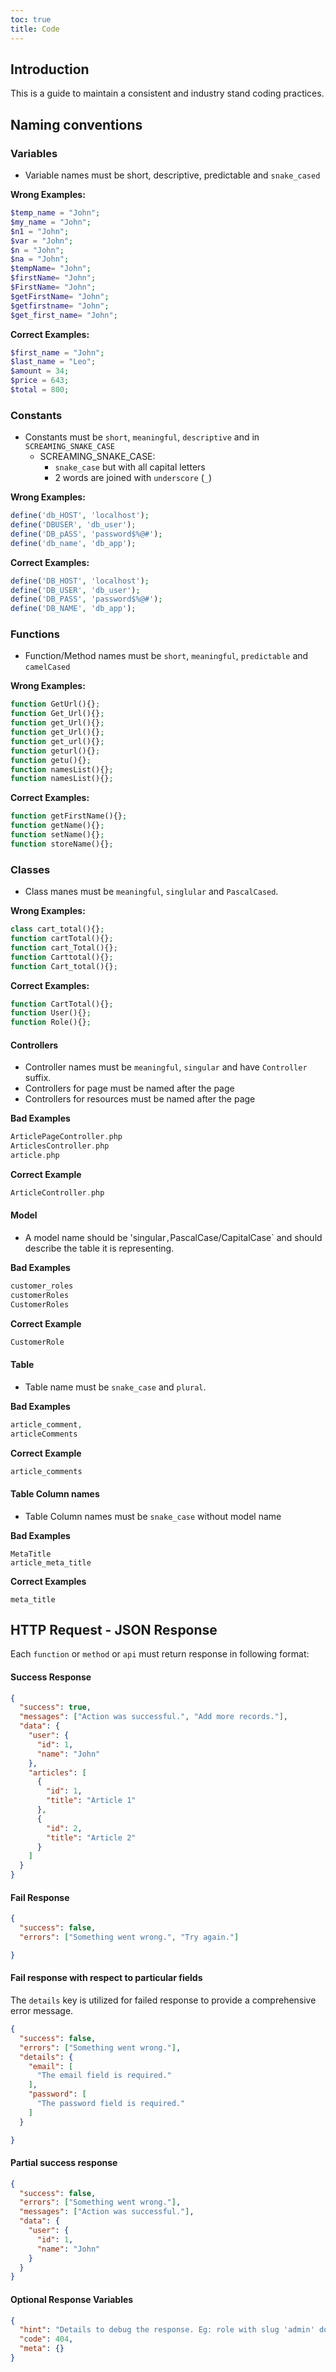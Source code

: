 ```yaml
---
toc: true
title: Code
---
```


## Introduction

This is a guide to maintain a consistent and industry stand coding practices.

## Naming conventions

### Variables

- Variable names must be short, descriptive, predictable and `snake_cased`

**Wrong Examples:**

```php
$temp_name = "John";
$my_name = "John";
$n1 = "John";
$var = "John";
$n = "John";
$na = "John";
$tempName= "John";
$firstName= "John";
$FirstName= "John";
$getFirstName= "John";
$getfirstname= "John";
$get_first_name= "John";
```

**Correct Examples:**
```php
$first_name = "John";
$last_name = "Leo";
$amount = 34;
$price = 643;
$total = 800;
```

### Constants

- Constants must be `short`,  `meaningful`,  `descriptive` and in `SCREAMING_SNAKE_CASE`
  - SCREAMING_SNAKE_CASE:
    - `snake_case` but with all capital letters
    - 2 words are joined with `underscore` (`_`)

**Wrong Examples:**

```php
define('db_HOST', 'localhost'); 
define('DBUSER', 'db_user'); 
define('DB_pASS', 'password$%@#');
define('db_name', 'db_app');
```

**Correct Examples:**
```php
define('DB_HOST', 'localhost'); 
define('DB_USER', 'db_user'); 
define('DB_PASS', 'password$%@#');
define('DB_NAME', 'db_app');
```

### Functions

- Function/Method names must be `short`, `meaningful`,  `predictable` and `camelCased`

**Wrong Examples:**

```php
function GetUrl(){};
function Get_Url(){};
function get_Url(){};
function get_Url(){};
function get_url(){};
function geturl(){};
function getu(){};
function namesList(){};
function namesList(){};
```

**Correct Examples:**
```php
function getFirstName(){};
function getName(){};
function setName(){};
function storeName(){};
```


### Classes

- Class manes must be `meaningful`, `singlular` and `PascalCased`.

**Wrong Examples:**

```php
class cart_total(){};
function cartTotal(){};
function cart_Total(){};
function Carttotal(){};
function Cart_total(){};
```

**Correct Examples:**
```php
function CartTotal(){};
function User(){};
function Role(){};
```

#### Controllers

- Controller names must be `meaningful`, `singular` and have `Controller` suffix.
- Controllers for page must be named after the page
- Controllers for resources must be named after the page

**Bad Examples**
```php
ArticlePageController.php
ArticlesController.php
article.php
```


**Correct Example**
```php
ArticleController.php
```

#### Model
- A model name should be 'singular` , `PascalCase/CapitalCase` and should describe the table it is representing.

**Bad Examples**
```php
customer_roles
customerRoles
CustomerRoles
```


**Correct Example**
```php
CustomerRole
```
#### Table
- Table name must be `snake_case` and `plural`.

**Bad Examples**
```php
article_comment, 
articleComments
```

**Correct Example**
```php
article_comments
```

#### Table Column names
- Table Column names must be `snake_case` without model name

**Bad Examples**
```text
MetaTitle 
article_meta_title
```

**Correct Examples**
```text
meta_title
```

## HTTP Request - JSON Response

Each `function` or `method` or `api` must return response in following format:

#### Success Response

```json
{
  "success": true,
  "messages": ["Action was successful.", "Add more records."],
  "data": {
    "user": {
      "id": 1,
      "name": "John"
    },
    "articles": [
      {
        "id": 1,
        "title": "Article 1"
      },
      {
        "id": 2,
        "title": "Article 2"
      }
    ]
  }
}
```

#### Fail Response
```json
{
  "success": false,
  "errors": ["Something went wrong.", "Try again."]

}
```

#### Fail response with respect to particular fields
The `details` key is utilized for failed response to provide a comprehensive error message.
```json
{
  "success": false,
  "errors": ["Something went wrong."],
  "details": {
    "email": [
      "The email field is required."
    ],
    "password": [
      "The password field is required."
    ]
  }

}
```

#### Partial success response
```json
{
  "success": false,
  "errors": ["Something went wrong."],
  "messages": ["Action was successful."],
  "data": {
    "user": {
      "id": 1,
      "name": "John"
    }
  }
}
```

#### Optional Response Variables
```json
{
  "hint": "Details to debug the response. Eg: role with slug 'admin' does note exist.",
  "code": 404,
  "meta": {}
}
```
